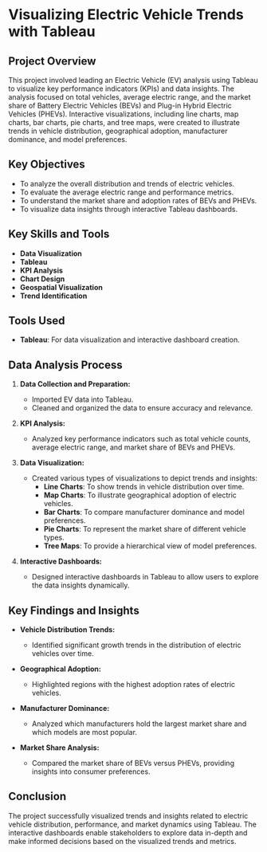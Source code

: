 # Visualizing Electric Vehicle Trends with Tableau

## Project Overview

This project involved leading an Electric Vehicle (EV) analysis using Tableau to visualize key performance indicators (KPIs) and data insights. The analysis focused on total vehicles, average electric range, and the market share of Battery Electric Vehicles (BEVs) and Plug-in Hybrid Electric Vehicles (PHEVs). Interactive visualizations, including line charts, map charts, bar charts, pie charts, and tree maps, were created to illustrate trends in vehicle distribution, geographical adoption, manufacturer dominance, and model preferences.

## Key Objectives

- To analyze the overall distribution and trends of electric vehicles.
- To evaluate the average electric range and performance metrics.
- To understand the market share and adoption rates of BEVs and PHEVs.
- To visualize data insights through interactive Tableau dashboards.

## Key Skills and Tools

- **Data Visualization**
- **Tableau**
- **KPI Analysis**
- **Chart Design**
- **Geospatial Visualization**
- **Trend Identification**

## Tools Used

- **Tableau**: For data visualization and interactive dashboard creation.

## Data Analysis Process

1. **Data Collection and Preparation:**
   - Imported EV data into Tableau.
   - Cleaned and organized the data to ensure accuracy and relevance.

2. **KPI Analysis:**
   - Analyzed key performance indicators such as total vehicle counts, average electric range, and market share of BEVs and PHEVs.

3. **Data Visualization:**
   - Created various types of visualizations to depict trends and insights:
     - **Line Charts**: To show trends in vehicle distribution over time.
     - **Map Charts**: To illustrate geographical adoption of electric vehicles.
     - **Bar Charts**: To compare manufacturer dominance and model preferences.
     - **Pie Charts**: To represent the market share of different vehicle types.
     - **Tree Maps**: To provide a hierarchical view of model preferences.

4. **Interactive Dashboards:**
   - Designed interactive dashboards in Tableau to allow users to explore the data insights dynamically.

## Key Findings and Insights

- **Vehicle Distribution Trends:**
  - Identified significant growth trends in the distribution of electric vehicles over time.
  
- **Geographical Adoption:**
  - Highlighted regions with the highest adoption rates of electric vehicles.

- **Manufacturer Dominance:**
  - Analyzed which manufacturers hold the largest market share and which models are most popular.

- **Market Share Analysis:**
  - Compared the market share of BEVs versus PHEVs, providing insights into consumer preferences.

## Conclusion

The project successfully visualized trends and insights related to electric vehicle distribution, performance, and market dynamics using Tableau. The interactive dashboards enable stakeholders to explore data in-depth and make informed decisions based on the visualized trends and metrics.
